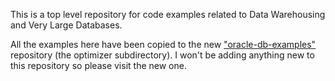 
This is a top level repository for code examples related to Data Warehousing and Very Large Databases.  

All the examples here have been copied to the new <a href="https://github.com/oracle/oracle-db-examples/tree/master/optimizer">"oracle-db-examples"</a> repository (the optimizer subdirectory). I won't be adding anything new to this repository so please visit the new one.</a>
